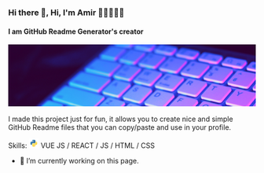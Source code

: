 ### Hi there 👋, Hi, I'm Amir 👋🏻👨🏻‍💻
#### I am GitHub Readme Generator's creator
![I am GitHub Readme Generator's creator](https://github.com/ARZ10/ARZ10/blob/main/Simple%20Technology%20LinkedIn%20Banner.png)

I made this project just for fun, it allows you to create nice and simple GitHub Readme files that you can copy/paste and use in your profile.

Skills:
<code><img height="20" src="https://raw.githubusercontent.com/github/explore/80688e429a7d4ef2fca1e82350fe8e3517d3494d/topics/python/python.png"></code>
VUE JS / REACT / JS / HTML / CSS

- 🔭 I’m currently working on this page. 




